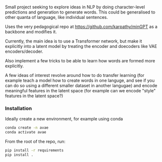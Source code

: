 Small project seeking to explore ideas in NLP by doing character-level predictions and generation to generate words. This could be generalised to other quanta of language, like individual sentences.


Uses the very pedagogical repo at https://github.com/karpathy/minGPT as a backbone and modifies it.

Currently, the main idea is to use a Transformer network, but make it explicitly into a latent model by treating the encoder and doecoders like VAE encoders/decoder.

Also implement a few tricks to be able to learn how words are formed more explicitly.

A few ideas of interest revolve around how to do transfer learning (for example teach a model how to create words in one languge, and see if you can do so using a different smaller dataset in another langugae)
and encode meaningful features in the latent space (for example can we encode "style" features in the latent space?)

### Installation

Ideally create a new environment, for example using conda

```bash
conda create -n avae
conda activate avae

```

From the root of the repo, run:
```bash
pip install -r requirements
pip install .

```